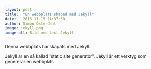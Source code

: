 ```yaml
---
layout: post
title:  "En webbplats skapad med Jekyll"
date:   2016-11-15 14:37:30
author: Simon Österdahl
image: jekyll.png
image-alt: Bild med text Jekyll
---
```

Denna webbplats har skapats med Jekyll.

Jekyll är en så kallad "static site generator". Jekyll är ett verktyg som genererar en webbplats
